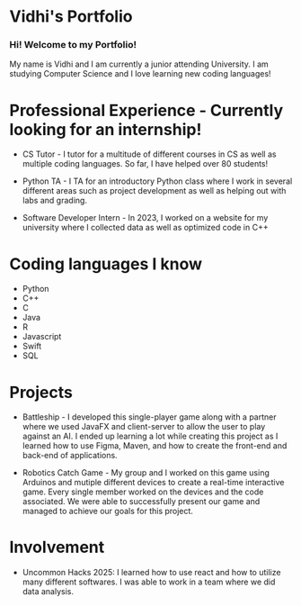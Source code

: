 # Vidhi's Portfolio

### Hi! Welcome to my Portfolio!
My name is Vidhi and I am currently a junior attending University. I am studying Computer Science and I love learning new coding languages!

# Professional Experience - Currently looking for an internship!
- CS Tutor - I tutor for a multitude of different courses in CS as well as multiple coding languages. So far, I have helped over 80 students!

- Python TA - I TA for an introductory Python class where I work in several different areas such as project development as well as helping out with labs and grading.

- Software Developer Intern - In 2023, I worked on a website for my university where I collected data as well as optimized code in C++
  
# Coding languages I know
- Python
- C++
- C
- Java
- R
- Javascript
- Swift
- SQL

# Projects

- Battleship - I developed this single-player game along with a partner where we used JavaFX and client-server to allow the user to play against an AI. I ended up learning a lot while creating this project as I learned how to use Figma, Maven, and how to create the front-end and back-end of applications.
  
- Robotics Catch Game - My group and I worked on this game using Arduinos and mutiple different devices to create a real-time interactive game. Every single member worked on the devices and the code associated. We were able to successfully present our game and managed to achieve our goals for this project.

# Involvement

- Uncommon Hacks 2025: I learned how to use react and how to utilize many different softwares. I was able to work in a team where we did data analysis.
